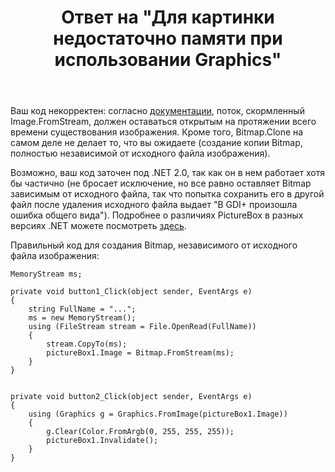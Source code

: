 ﻿---
title: "Ответ на \"Для картинки недостаточно памяти при использовании Graphics\""
se.owner.user_id: 240512
se.owner.display_name: "MSDN.WhiteKnight"
se.owner.link: "https://ru.stackoverflow.com/users/240512/msdn-whiteknight"
se.answer_id: 919326
se.question_id: 919213
se.post_type: answer
se.is_accepted: False
---
<p>Ваш код некорректен: согласно <a href="https://docs.microsoft.com/ru-ru/dotnet/api/system.drawing.image.fromstream?view=netframework-4.7.2" rel="nofollow noreferrer">документации</a>, поток, скормленный Image.FromStream, должен оставаться открытым на протяжении всего времени существования изображения. Кроме того, Bitmap.Clone на самом деле не делает то, что вы ожидаете (создание копии Bitmap, полностью независимой от исходного файла изображения).</p>

<p>Возможно, ваш код заточен под .NET 2.0, так как он в нем работает хотя бы частично (не бросает исключение, но все равно оставляет Bitmap зависимым от исходного файла, так что попытка сохранить его в другой файл после удаления исходного файла выдает "В GDI+ произошла ошибка общего вида"). Подробнее о различиях PictureBox в разных версиях .NET можете посмотреть <a href="https://social.msdn.microsoft.com/Forums/ru-RU/fb49b570-5319-4080-aa9e-bf66d38f724e/-gdi-?forum=msdnfeedbackru" rel="nofollow noreferrer">здесь</a>. </p>

<p>Правильный код для создания Bitmap, независимого от исходного файла изображения:</p>

<pre><code>MemoryStream ms;

private void button1_Click(object sender, EventArgs e)
{
    string FullName = "...";
    ms = new MemoryStream();
    using (FileStream stream = File.OpenRead(FullName))
    {
        stream.CopyTo(ms);
        pictureBox1.Image = Bitmap.FromStream(ms);
    }
}        


private void button2_Click(object sender, EventArgs e)
{
    using (Graphics g = Graphics.FromImage(pictureBox1.Image))
    {
        g.Clear(Color.FromArgb(0, 255, 255, 255));
        pictureBox1.Invalidate();
    }     
}
</code></pre>
